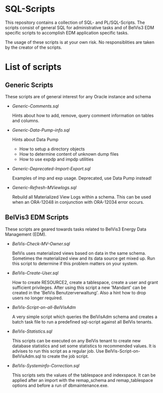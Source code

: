 # SQL-Scripts

This repository contains a collection of SQL- and PL/SQL-Scripts. The scripts consist of general SQL for administrative tasks and of BelVis3 EDM specific scripts to accomplish EDM application specific tasks.

The usage of these scripts is at your own risk. No responsiblities are taken by the creator of the scripts.

# List of scripts

## Generic Scripts

These scripts are of general interest for any Oracle instance and schema

* *Generic-Comments.sql*

  Hints about how to add, remove, query comment information on tables and columns.

* *Generic-Data-Pump-info.sql*

  Hints about Data Pump
  * How to setup a directory objects
  * How to determine content of unknown dump files
  * How to use expdp and impdp utilities

* *Generic-Deprecated-Import-Export.sql*

  Examples of imp and exp usage. Deprecated, use Data Pump instead!

* *Generic-Refresh-MViewlogs.sql*

  Rebuild all Materialized View Logs within a schema. This can be used when an ORA-12048 in conjunction with ORA-12034 error occurs.

## BelVis3 EDM Scripts

These scripts are geared towards tasks related to BelVis3 Energy Data Management (EDM).

* *BelVis-Check-MV-Owner.sql*

   BelVis uses materialized views based on data in the same schema. Sometimes the materialized view and its data source get mixed up. Run this script to determine if this problem matters on your system.

* *BelVis-Create-User.sql*

  How to create RESOURCE2, create a tablespace, create a user and grant sufficient privileges. After using this script a new 'Mandant' can be created in the 'BelVis Benutzerverwaltung'.
  Also a hint how to drop users no longer required.

* *BelVis-Script-on-all-BelVisAdm*

  A very simple script which queries the BelVisAdm schema and creates a batch task file to run a predefined sql-script against all BelVis tenants.

* *BelVis-Statistics.sql*

  This scripts can be executed on any BelVis tenant to create new database statistics and set some statistics to recommended values. It is advises to run this script as a regular job. Use BelVis-Script-on-BelVisAdm.sql to create the job script.
  
* *BelVis-Systeminfo-Correction.sql*

  This scripts sets the values of the tablespace and indexspace. It can be applied after an import with the remap\_schema and remap\_tablespace options and before a run of dbmaintenance.exe.
  